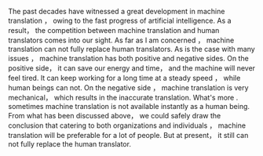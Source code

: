 The past decades have witnessed a great development in machine translation ， owing to the fast progress of artificial intelligence. As a result， the competition between machine translation and human translators comes into our sight. As far as I am concerned ， machine translation can not fully replace human translators. As is the case with many issues ， machine translation has both positive and negative sides. On the positive side， it can save our energy and time， and the machine will never feel tired. It can keep working for a long time at a steady speed ， while human beings can not. On the negative side ， machine translation is very mechanical， which results in the inaccurate translation. What's more . sometimes machine translation is not available instantly as a human being. From what has been discussed above， we could safely draw the conclusion that catering to both organizations and individuals ， machine translation will be preferable for a lot of people. But at present， it still can not fully replace the human translator.